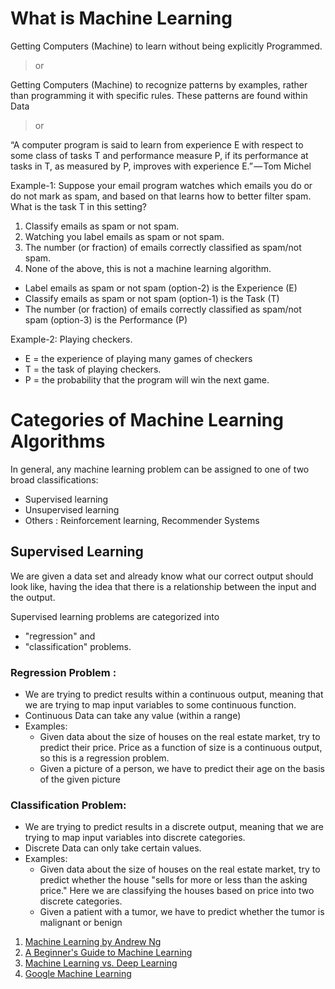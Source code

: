 # What is Machine Learning
Getting Computers (Machine) to learn without being explicitly Programmed.

> or

Getting Computers (Machine) to recognize patterns by examples, rather than programming it with specific rules. These patterns are found within Data

> or

“A computer program is said to learn from experience E with respect to some class of tasks T and performance measure P, if its performance at tasks in T, as measured by P, improves with experience E.” — Tom Michel

Example-1:
Suppose your email program watches which emails you do or do not mark as spam, and based on that learns how to better filter spam. What is the task T in this setting?

1. Classify emails as spam or not spam.
2. Watching you label emails as spam or not spam.
3. The number (or fraction) of emails correctly classified as spam/not spam.
4. None of the above, this is not a machine learning algorithm.

* Label emails as spam or not spam (option-2) is the Experience (E)
* Classify emails as spam or not spam (option-1) is the Task (T)
* The number (or fraction) of emails correctly classified as spam/not spam (option-3) is the Performance (P)

Example-2: 
Playing checkers.
* E = the experience of playing many games of checkers
* T = the task of playing checkers.
* P = the probability that the program will win the next game.

# Categories of Machine Learning Algorithms
In general, any machine learning problem can be assigned to one of two broad classifications:
* Supervised learning
* Unsupervised learning
* Others : Reinforcement learning, Recommender Systems


## Supervised Learning
We are given a data set and already know what our correct output should look like, having the idea that there is a relationship between the input and the output.

Supervised learning problems are categorized into 
* "regression" and 
* "classification" problems. 

### Regression Problem : 
* We are trying to predict results within a continuous output, meaning that we are trying to map input variables to some continuous function. 
* Continuous Data can take any value (within a range)
* Examples:
  * Given data about the size of houses on the real estate market, try to predict their price. Price as a function of size is a continuous output, so this is a regression problem.
  * Given a picture of a person, we have to predict their age on the basis of the given picture


### Classification Problem:  
* We are  trying to predict results in a discrete output,  meaning that we are trying to map input variables into discrete categories.
* Discrete Data can only take certain values.
* Examples:
  * Given data about the size of houses on the real estate market, try to predict whether the house "sells for more or less than the asking price." Here we are classifying the houses based on price into two discrete categories.
  * Given a patient with a tumor, we have to predict whether the tumor is malignant or benign





1. [Machine Learning by Andrew Ng](https://www.coursera.org/learn/machine-learning/lecture/Ujm7v/what-is-machine-learning)
2. [A Beginner's Guide to Machine Learning](https://www.linkedin.com/pulse/beginners-guide-machine-learning-randy-lao-/?trk=v-feed "Permalink to ")
3. [Machine Learning vs. Deep Learning](https://mc.ai/machine-learning-vs-deep-learning/)
4. [Google Machine Learning](https://www.youtube.com/watch?v=cKxRvEZd3Mw&list=PLT6elRN3Aer7ncFlaCz8Zz-4B5cnsrOMt)
